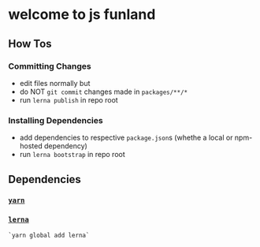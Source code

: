 # welcome to js funland

## How Tos
### Committing Changes
- edit files normally but
- do NOT `git commit` changes made in `packages/**/*`
- run `lerna publish` in repo root
### Installing Dependencies
- add dependencies to respective `package.json`s (whethe a local or npm-hosted dependency)
- run `lerna bootstrap` in repo root


## Dependencies
### [`yarn`](https://yarnpkg.com/lang/en/docs/install/)
### [`lerna`](https://github.com/lerna/lerna)
    `yarn global add lerna`
